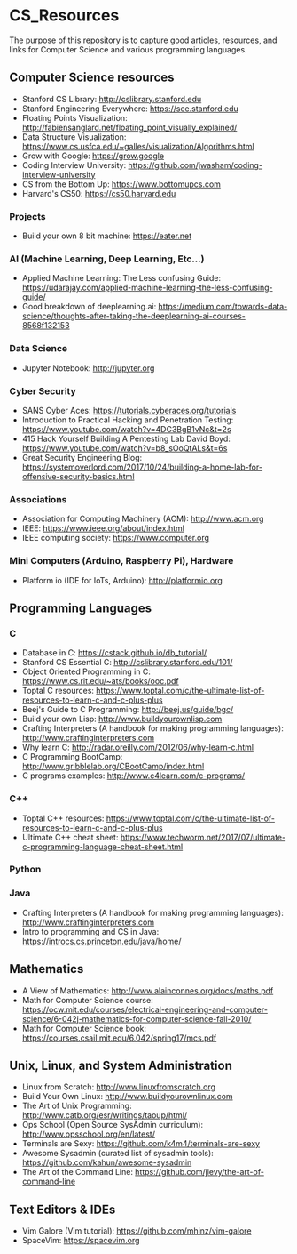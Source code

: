 # CS_Resources
The purpose of this repository is to capture good articles, resources, and links for Computer Science and various programming languages.

## Computer Science resources
* Stanford CS Library: http://cslibrary.stanford.edu
* Stanford Engineering Everywhere: https://see.stanford.edu
* Floating Points Visualization: http://fabiensanglard.net/floating_point_visually_explained/
* Data Structure Visualization: https://www.cs.usfca.edu/~galles/visualization/Algorithms.html
* Grow with Google: https://grow.google
* Coding Interview University: https://github.com/jwasham/coding-interview-university
* CS from the Bottom Up: https://www.bottomupcs.com
* Harvard's CS50: https://cs50.harvard.edu

### Projects
* Build your own 8 bit machine: https://eater.net

### AI (Machine Learning, Deep Learning, Etc...)
* Applied Machine Learning: The Less confusing Guide: https://udarajay.com/applied-machine-learning-the-less-confusing-guide/
* Good breakdown of deeplearning.ai: https://medium.com/towards-data-science/thoughts-after-taking-the-deeplearning-ai-courses-8568f132153

### Data Science
* Jupyter Notebook: http://jupyter.org

### Cyber Security
* SANS Cyber Aces: https://tutorials.cyberaces.org/tutorials
* Introduction to Practical Hacking and Penetration Testing: https://www.youtube.com/watch?v=4DC3BgB1vNc&t=2s
* 415 Hack Yourself Building A Pentesting Lab David Boyd: https://www.youtube.com/watch?v=b8_sOoQtALs&t=6s
* Great Security Engineering Blog: https://systemoverlord.com/2017/10/24/building-a-home-lab-for-offensive-security-basics.html

### Associations
* Association for Computing Machinery (ACM): http://www.acm.org
* IEEE: https://www.ieee.org/about/index.html
* IEEE computing society: https://www.computer.org

### Mini Computers (Arduino, Raspberry Pi), Hardware
* Platform io (IDE for IoTs, Arduino): http://platformio.org

## Programming Languages
### C
* Database in C: https://cstack.github.io/db_tutorial/
* Stanford CS Essential C: http://cslibrary.stanford.edu/101/
* Object Oriented Programming in C: https://www.cs.rit.edu/~ats/books/ooc.pdf
* Toptal C resources: https://www.toptal.com/c/the-ultimate-list-of-resources-to-learn-c-and-c-plus-plus
* Beej's Guide to C Programming: http://beej.us/guide/bgc/
* Build your own Lisp: http://www.buildyourownlisp.com
* Crafting Interpreters (A handbook for making programming languages): http://www.craftinginterpreters.com
* Why learn C: http://radar.oreilly.com/2012/06/why-learn-c.html
* C Programming BootCamp: http://www.gribblelab.org/CBootCamp/index.html
* C programs examples: http://www.c4learn.com/c-programs/

### C++
* Toptal C++ resources: https://www.toptal.com/c/the-ultimate-list-of-resources-to-learn-c-and-c-plus-plus
* Ultimate C++ cheat sheet: https://www.techworm.net/2017/07/ultimate-c-programming-language-cheat-sheet.html

### Python

### Java
* Crafting Interpreters (A handbook for making programming languages): http://www.craftinginterpreters.com
* Intro to programming and CS in Java: https://introcs.cs.princeton.edu/java/home/

## Mathematics
* A View of Mathematics: http://www.alainconnes.org/docs/maths.pdf
* Math for Computer Science course: https://ocw.mit.edu/courses/electrical-engineering-and-computer-science/6-042j-mathematics-for-computer-science-fall-2010/
* Math for Computer Science book: https://courses.csail.mit.edu/6.042/spring17/mcs.pdf

## Unix, Linux, and System Administration
* Linux from Scratch: http://www.linuxfromscratch.org
* Build Your Own Linux: http://www.buildyourownlinux.com
* The Art of Unix Programming: http://www.catb.org/esr/writings/taoup/html/
* Ops School (Open Source SysAdmin curriculum): http://www.opsschool.org/en/latest/
* Terminals are Sexy: https://github.com/k4m4/terminals-are-sexy
* Awesome Sysadmin (curated list of sysadmin tools): https://github.com/kahun/awesome-sysadmin
* The Art of the Command Line: https://github.com/jlevy/the-art-of-command-line

## Text Editors & IDEs
* Vim Galore (Vim tutorial): https://github.com/mhinz/vim-galore
* SpaceVim: https://spacevim.org
